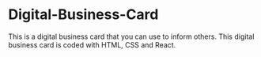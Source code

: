 # Digital-Business-Card
This is a digital business card that you can use to inform others. This digital business card is coded with HTML, CSS and React.
